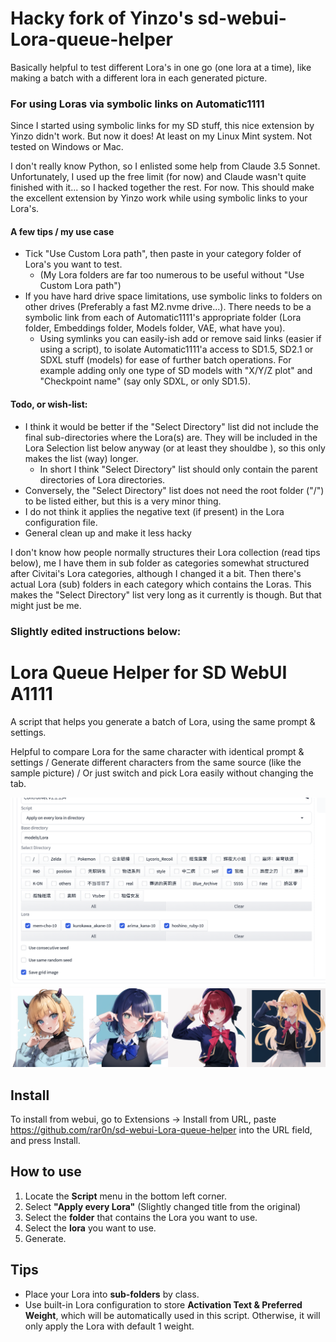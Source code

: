 # Hacky fork of Yinzo's sd-webui-Lora-queue-helper

Basically helpful to test different Lora's in one go (one lora at a time), like making a batch with a different lora in each generated picture.

### For using Loras via symbolic links on Automatic1111

Since I started using symbolic links for my SD stuff, this nice extension by Yinzo didn't work. But now it does! At least on my Linux Mint system. Not tested on Windows or Mac.

I don't really know Python, so I enlisted some help from Claude 3.5 Sonnet.
Unfortunately, I used up the free limit (for now) and Claude wasn't quite finished with it... so I hacked together the rest. For now.
This should make the excellent extension by Yinzo work while using symbolic links to your Lora's.

#### A few tips / my use case
 + Tick "Use Custom Lora path", then paste in your category folder of Lora's you want to test.
    + (My Lora folders are far too numerous to be useful without "Use Custom Lora path")
 + If you have hard drive space limitations, use symbolic links to folders on other drives (Preferably a fast M2.nvme drive...). There needs to be a symbolic link from each of Automatic1111's appropriate folder (Lora folder, Embeddings folder, Models folder, VAE, what have you).
   + Using symlinks you can easily-ish add or remove said links (easier if using a script), to isolate Automatic1111'a access to SD1.5, SD2.1 or SDXL stuff (models) for ease of further batch operations. For example adding only one type of SD models with "X/Y/Z plot" and "Checkpoint name" (say only SDXL, or only SD1.5).

#### Todo, or wish-list:

- I think it would be better if the "Select Directory" list did not include the final sub-directories where the Lora(s) are. They will be included in the Lora Selection list below anyway (or at least they shouldbe ), so this only makes the list (way) longer.
  + In short I think "Select Directory" list should only contain the parent directories of Lora directories.
- Conversely, the "Select Directory" list does not need the root folder ("/") to be listed either, but this is a very minor thing.
- I do not think it applies the negative text (if present) in the Lora configuration file.
- General clean up and make it less hacky

I don't know how people normally structures their Lora collection (read tips below), me I have them in sub folder as categories somewhat structured after Civitai's Lora categories, although I changed it a bit. Then there's actual Lora (sub) folders in each category which contains the Loras. This makes the "Select Directory" list very long as it currently is though. But that might just be me.

### Slightly edited instructions below:

# Lora Queue Helper for SD WebUI A1111

A script that helps you generate a batch of Lora, using the same prompt & settings.

Helpful to compare Lora for the same character with identical prompt & settings / Generate different characters from the same source (like the sample picture) / Or just switch and pick Lora easily without changing the tab.


![](https://raw.githubusercontent.com/Yinzo/sd-webui-Lora-queue-helper/main/docs/ui.png)
![](https://raw.githubusercontent.com/Yinzo/sd-webui-Lora-queue-helper/main/docs/output_sample.png)

## Install
To install from webui, go to Extensions -> Install from URL, paste https://github.com/rar0n/sd-webui-Lora-queue-helper into the URL field, and press Install.

## How to use
1. Locate the **Script** menu in the bottom left corner.
2. Select **"Apply every Lora"** (Slightly changed title from the original)
3. Select the **folder** that contains the Lora you want to use.
4. Select the **lora** you want to use.
5. Generate.

## Tips
+ Place your Lora into **sub-folders** by class.
+ Use built-in Lora configuration to store **Activation Text & Preferred Weight**, which will be automatically used in this script. Otherwise, it will only apply the Lora with default 1 weight.
